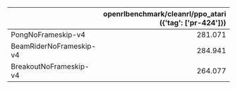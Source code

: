 |                         |   openrlbenchmark/cleanrl/ppo_atari ({'tag': ['pr-424']}) |
|:------------------------|----------------------------------------------------------:|
| PongNoFrameskip-v4      |                                                   281.071 |
| BeamRiderNoFrameskip-v4 |                                                   284.941 |
| BreakoutNoFrameskip-v4  |                                                   264.077 |